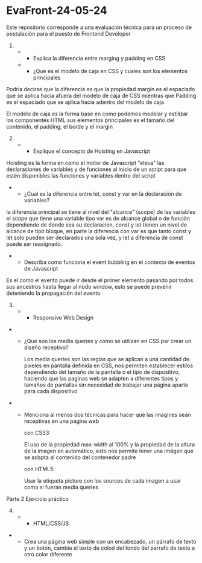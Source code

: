 # EvaFront-24-05-24
Este repositorio corresponde a una evaluación técnica para un proceso de postulación para el puesto de Frontend Developer


1. - - Explica la diferencia entre marging y padding en CSS
   - - ¿Que es el modelo de caja en CSS y cuales son los elementos principales

Podria decirse que la diferencia es que la propiedad margin es el espaciado que se aplica hacia afuera del modelo de caja de CSS mientras que Padding es el espaciado que se aplica hacia adentro del modelo de caja 

El modelo de caja es la forma base en como podemos modelar y estilizar los componentes HTML sus elementos principales es el tamaño del contenido, el padding, el borde y el margin

2. - - Explique el concepto de Hoisting en Javascript

Hoisting es la forma en como el motor de Javascript "eleva" las declaraciones de variables y de funciones al inicio de un script para que estén disponibles las funciones y variables dentro del script

- - ¿Cual es la diferencia entre let, const y var en la declaración de variables?

la diferencia principal se tiene al nivel del "alcance" (scope) de las variables el scope que tiene una variable tipo var es de alcance global o de función dependiendo de donde sea su declaracion, const y let tienen un nivel de alcance de tipo bloque, en parte la diferencia con var es que tanto const y let solo pueden ser declarados una sola vez, y let a diferencia de const puede ser reasignado.

- - Describa como funciona el event bubbling en el contexto de eventos de Javascript 

Es el como el evento puede ir desde el primer elemento pasando por todos sus ancestros hasta llegar al nodo window, esto se puede prevenir deteniendo la propagación del evento

3. - - Responsive Web Design

- - ¿Que son los media queries y cómo se utilizan en CSS par crear un diseño receptivo?

    Los media queries son las reglas que se aplican a una cantidad de pixeles en pantalla definida en CSS, nos permiten establecer estilos dependiendo del tamaño de la pantalla o el tipo de dispositivo, haciendo que las paginas web se adapten a diferentes tipos y tamaños de pantallas sin necesidad de trabajar una página aparte para cada dispositivo

- - Menciona al menos dos técnicas para hacer que las imagines sean receptivas en una página web

    con CSS3: 

    El uso de la propiedad max-width al 100% y la propiedad de la altura de la imagen en automático, esto nos permite tener una imágen que se adapta al contenido del contenedor padre

    con HTML5:

    Usar la etiqueta picture con los sources de cada imagen a usar como si fueran media queries

Parte 2 Ejercicio práctico

4. - - HTML/CSS/JS

- - Crea una página web simple con un encabezado, un párrafo de texto y un botón, cambia el texto de colod del fondo del parrafo de texto a otro color diferente